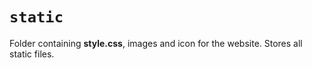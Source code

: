 # `static`
Folder containing **style.css**, images and icon for the website. Stores all static files.